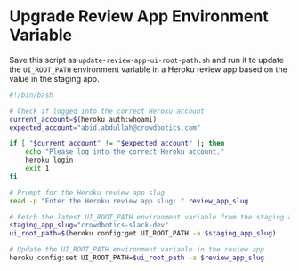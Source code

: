 # Upgrade Review App Environment Variable

Save this script as `update-review-app-ui-root-path.sh` and run it to update the `UI_ROOT_PATH` environment variable in a Heroku review app based on the value in the staging app.

```bash
#!/bin/bash

# Check if logged into the correct Heroku account
current_account=$(heroku auth:whoami)
expected_account="abid.abdullah@crowdbotics.com"

if [ "$current_account" != "$expected_account" ]; then
    echo "Please log into the correct Heroku account."
    heroku login
    exit 1
fi

# Prompt for the Heroku review app slug
read -p "Enter the Heroku review app slug: " review_app_slug

# Fetch the latest UI_ROOT_PATH environment variable from the staging app
staging_app_slug="crowdbotics-slack-dev"
ui_root_path=$(heroku config:get UI_ROOT_PATH -a $staging_app_slug)

# Update the UI_ROOT_PATH environment variable in the review app
heroku config:set UI_ROOT_PATH=$ui_root_path -a $review_app_slug
```
